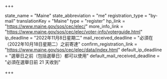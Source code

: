 +++

state_name = "Maine"
state_abbreviation = "me"
registration_type = "by-mail"
translationKey = "Maine"
type = "register"
hp_link = "https://www.maine.gov/sos/cec/elec/"
more_info_link = "https://www.maine.gov/sos/cec/elec/voter-info/voterguide.html"
ip_deadline = "2022年11月8日星期二"
mail_received_deadline = "必須在（2022年10月18日星期二）之前寄達"
confirm_registration_link = "https://www.maine.gov/sos/cec/elec/data/index.html"
default_ip_deadline = "選舉日之前（包括選舉日）都可以使用"
default_mail_received_deadline = "必須在選舉日前 21 天收到"

+++